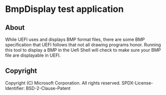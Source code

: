 # BmpDisplay test application

## About

While UEFI uses and displays BMP format files, there are some BMP specification that UEFI
follows that not all drawing programs honor.
Running this tool to display a BMP in the Uefi Shell will check to make sure your BMP file are
displayable in UEFI.

## Copyright

Copyright (C) Microsoft Corporation. All rights reserved.
SPDX-License-Identifier: BSD-2-Clause-Patent
